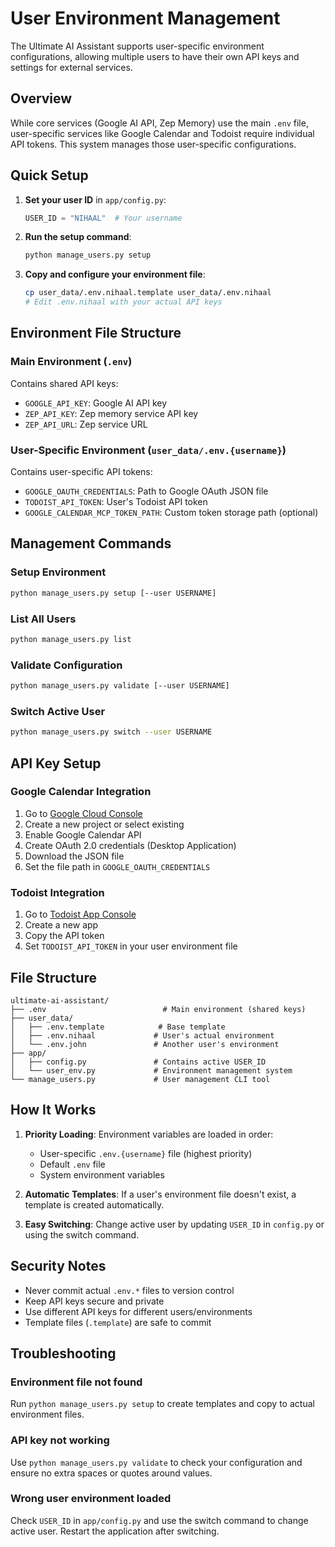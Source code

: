 # User Environment Management

The Ultimate AI Assistant supports user-specific environment configurations, allowing multiple users to have their own API keys and settings for external services.

## Overview

While core services (Google AI API, Zep Memory) use the main `.env` file, user-specific services like Google Calendar and Todoist require individual API tokens. This system manages those user-specific configurations.

## Quick Setup

1. **Set your user ID** in `app/config.py`:

   ```python
   USER_ID = "NIHAAL"  # Your username
   ```

2. **Run the setup command**:

   ```bash
   python manage_users.py setup
   ```

3. **Copy and configure your environment file**:

   ```bash
   cp user_data/.env.nihaal.template user_data/.env.nihaal
   # Edit .env.nihaal with your actual API keys
   ```

## Environment File Structure

### Main Environment (`.env`)

Contains shared API keys:

- `GOOGLE_API_KEY`: Google AI API key
- `ZEP_API_KEY`: Zep memory service API key
- `ZEP_API_URL`: Zep service URL

### User-Specific Environment (`user_data/.env.{username}`)

Contains user-specific API tokens:

- `GOOGLE_OAUTH_CREDENTIALS`: Path to Google OAuth JSON file
- `TODOIST_API_TOKEN`: User's Todoist API token
- `GOOGLE_CALENDAR_MCP_TOKEN_PATH`: Custom token storage path (optional)

## Management Commands

### Setup Environment

```bash
python manage_users.py setup [--user USERNAME]
```

### List All Users

```bash
python manage_users.py list
```

### Validate Configuration

```bash
python manage_users.py validate [--user USERNAME]
```

### Switch Active User

```bash
python manage_users.py switch --user USERNAME
```

## API Key Setup

### Google Calendar Integration

1. Go to [Google Cloud Console](https://console.cloud.google.com/)
2. Create a new project or select existing
3. Enable Google Calendar API
4. Create OAuth 2.0 credentials (Desktop Application)
5. Download the JSON file
6. Set the file path in `GOOGLE_OAUTH_CREDENTIALS`

### Todoist Integration

1. Go to [Todoist App Console](https://developer.todoist.com/appconsole.html)
2. Create a new app
3. Copy the API token
4. Set `TODOIST_API_TOKEN` in your user environment file

## File Structure

```
ultimate-ai-assistant/
├── .env                          # Main environment (shared keys)
├── user_data/
│   ├── .env.template            # Base template
│   ├── .env.nihaal             # User's actual environment
│   └── .env.john               # Another user's environment
├── app/
│   ├── config.py               # Contains active USER_ID
│   └── user_env.py             # Environment management system
└── manage_users.py             # User management CLI tool
```

## How It Works

1. **Priority Loading**: Environment variables are loaded in order:
   - User-specific `.env.{username}` file (highest priority)
   - Default `.env` file
   - System environment variables

2. **Automatic Templates**: If a user's environment file doesn't exist, a template is created automatically.

3. **Easy Switching**: Change active user by updating `USER_ID` in `config.py` or using the switch command.

## Security Notes

- Never commit actual `.env.*` files to version control
- Keep API keys secure and private
- Use different API keys for different users/environments
- Template files (`.template`) are safe to commit

## Troubleshooting

### Environment file not found

Run `python manage_users.py setup` to create templates and copy to actual environment files.

### API key not working

Use `python manage_users.py validate` to check your configuration and ensure no extra spaces or quotes around values.

### Wrong user environment loaded

Check `USER_ID` in `app/config.py` and use the switch command to change active user. Restart the application after switching.
